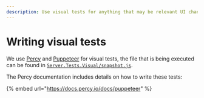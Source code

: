 ```yaml
---
description: Use visual tests for anything that may be relevant UI changes.
---
```


# Writing visual tests

We use [Percy](https://percy.io) and [Puppeteer](https://pptr.dev/) for visual tests, the file that is being executed can be found in [`Server.Tests.Visual/snapshot.js`](https://github.com/GetGatekeeper/Server/blob/main/Server.Tests.Visual/snapshots.js).

The Percy documentation includes details on how to write these tests:

{% embed url="https://docs.percy.io/docs/puppeteer" %}



